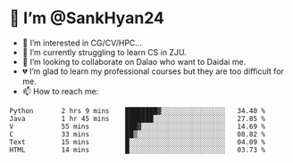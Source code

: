 # 👋 I’m @SankHyan24

- 👀 I’m interested in CG/CV/HPC...
- 🌱 I’m currently struggling to learn CS in ZJU.
- 💞️ I’m looking to collaborate on Dalao who want to Daidai me.
- 💔 I’m glad to learn my professional courses but they are too difficult for me.
- 📫 How to reach me:


<!---
SankHyan24/SankHyan24 is a ✨ special ✨ repository because its `README.md` (this file) appears on your GitHub profile.
You can click the Preview link to take a look at your changes.
--->
<!--START_SECTION:waka-->

```text
Python       2 hrs 9 mins    ████████▓░░░░░░░░░░░░░░░░   34.40 %
Java         1 hr 45 mins    ███████░░░░░░░░░░░░░░░░░░   27.85 %
V            55 mins         ███▓░░░░░░░░░░░░░░░░░░░░░   14.69 %
C            33 mins         ██▒░░░░░░░░░░░░░░░░░░░░░░   08.82 %
Text         15 mins         █░░░░░░░░░░░░░░░░░░░░░░░░   04.09 %
HTML         14 mins         █░░░░░░░░░░░░░░░░░░░░░░░░   03.73 %
```

<!--END_SECTION:waka-->
